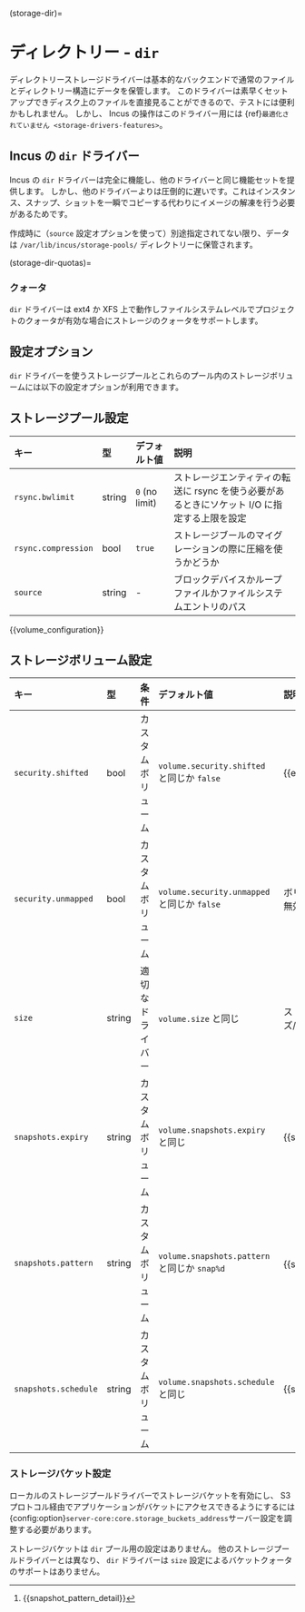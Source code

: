 (storage-dir)=
# ディレクトリー - `dir`

ディレクトリーストレージドライバーは基本的なバックエンドで通常のファイルとディレクトリー構造にデータを保管します。
このドライバーは素早くセットアップできディスク上のファイルを直接見ることができるので、テストには便利かもしれません。
しかし、 Incus の操作はこのドライバー用には {ref}`最適化されていません <storage-drivers-features>`。

## Incus の `dir` ドライバー

Incus の `dir` ドライバーは完全に機能し、他のドライバーと同じ機能セットを提供します。
しかし、他のドライバーよりは圧倒的に遅いです。これはインスタンス、スナップ、ショットを一瞬でコピーする代わりにイメージの解凍を行う必要があるためです。

作成時に（`source` 設定オプションを使って）別途指定されてない限り、データは `/var/lib/incus/storage-pools/` ディレクトリーに保管されます。

(storage-dir-quotas)=
### クォータ

<!-- Include start dir quotas -->
`dir` ドライバーは ext4 か XFS 上で動作しファイルシステムレベルでプロジェクトのクォータが有効な場合にストレージのクォータをサポートします。
<!-- Include end dir quotas -->

## 設定オプション

`dir` ドライバーを使うストレージプールとこれらのプール内のストレージボリュームには以下の設定オプションが利用できます。

## ストレージプール設定

キー                | 型     | デフォルト値   | 説明
:--                 | :---   | :------        | :----------
`rsync.bwlimit`     | string | `0` (no limit) | ストレージエンティティの転送に rsync を使う必要があるときにソケット I/O に指定する上限を設定
`rsync.compression` | bool   | `true`         | ストレージブールのマイグレーションの際に圧縮を使うかどうか
`source`            | string | -              | ブロックデバイスかループファイルかファイルシステムエントリのパス

{{volume_configuration}}

## ストレージボリューム設定

キー                 | 型     | 条件               | デフォルト値                                 | 説明
:--                  | :---   | :--------          | :------                                      | :----------
`security.shifted`   | bool   | カスタムボリューム | `volume.security.shifted` と同じか `false`   | {{enable_ID_shifting}}
`security.unmapped`  | bool   | カスタムボリューム | `volume.security.unmapped` と同じか `false`  | ボリュームの ID マッピングを無効にする
`size`               | string | 適切なドライバー   | `volume.size` と同じ                         | ストレージボリュームのサイズ/クォータ
`snapshots.expiry`   | string | カスタムボリューム | `volume.snapshots.expiry` と同じ             | {{snapshot_expiry_format}}
`snapshots.pattern`  | string | カスタムボリューム | `volume.snapshots.pattern` と同じか `snap%d` | {{snapshot_pattern_format}} [^*]
`snapshots.schedule` | string | カスタムボリューム | `volume.snapshots.schedule` と同じ           | {{snapshot_schedule_format}}

[^*]: {{snapshot_pattern_detail}}

### ストレージバケット設定

ローカルのストレージプールドライバーでストレージバケットを有効にし、 S3 プロトコル経由でアプリケーションがバケットにアクセスできるようにするには{config:option}`server-core:core.storage_buckets_address`サーバー設定を調整する必要があります。

ストレージバケットは `dir` プール用の設定はありません。
他のストレージプールドライバーとは異なり、 `dir` ドライバーは `size` 設定によるバケットクォータのサポートはありません。
